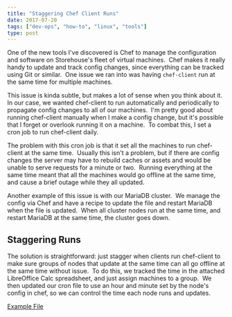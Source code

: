 ```yaml
---
title: "Staggering Chef Client Runs"
date: 2017-07-20
tags: ["dev-ops", "how-to", "linux", "tools"]
type: post
---
```


One of the new tools I've discovered is Chef to manage the configuration and
software on Storehouse's fleet of virtual machines.  Chef makes it really handy
to update and track config changes, since everything can be tracked using Git or
similar.  One issue we ran into was having `chef-client` run at the same time
for multiple machines.

This issue is kinda subtle, but makes a lot of sense when you think about it.
In our case, we wanted chef-client to run automatically and periodically to
propagate config changes to all of our machines.  I'm pretty good about running
chef-client manually when I make a config change, but it's possible that I
forget or overlook running it on a machine.  To combat this, I set a cron job to
run chef-client daily.

The problem with this cron job is that it set all the machines to run
chef-client at the same time.  Usually this isn't a problem, but if there are
config changes the server may have to rebuild caches or assets and would be
unable to serve requests for a minute or two.  Running everything at the same
time meant that all the machines would go offline at the same time, and cause a
brief outage while they all updated.

Another example of this issue is with our MariaDB cluster.  We manage the config
via Chef and have a recipe to update the file and restart MariaDB when the file
is updated.  When all cluster nodes run at the same time, and restart MariaDB at
the same time, the cluster goes down.

## Staggering Runs

The solution is straightforward: just stagger when clients run chef-client to
make sure groups of nodes that update at the same time can all go offline at the
same time without issue.  To do this, we tracked the time in the attached
LibreOffice Calc spreadsheet, and just assign machines to a group.  We then
updated our cron file to use an hour and minute set by the node's config in
chef, so we can control the time each node runs and updates.

[Example File](/downloads/chef-timings.ods)
